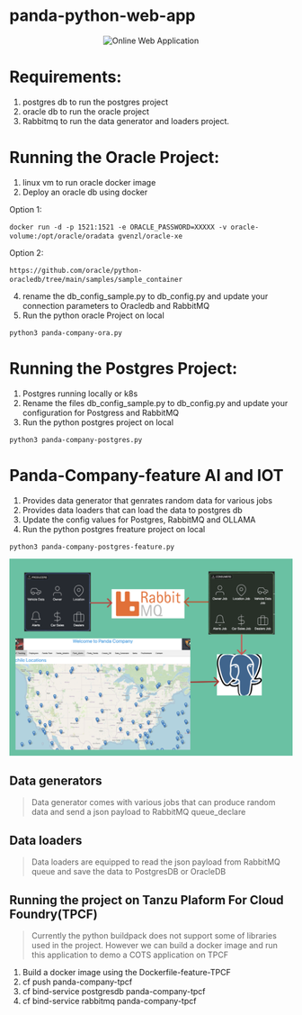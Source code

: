 # panda-python-web-app
<p align="center">
<img src="templates/panda.png" width="800" alt="Online Web Application" />
</p>

# Requirements:
1. postgres db to run the postgres project
2. oracle db to run the oracle project
3. Rabbitmq to run the data generator and loaders project.

# Running the Oracle Project:
1. linux vm to run oracle docker image
2. Deploy an oracle db using docker

Option 1:
```
docker run -d -p 1521:1521 -e ORACLE_PASSWORD=XXXXX -v oracle-volume:/opt/oracle/oradata gvenzl/oracle-xe
```
Option 2:
```
https://github.com/oracle/python-oracledb/tree/main/samples/sample_container
```
4. rename the db_config_sample.py to db_config.py and update your connection parameters to Oracledb and RabbitMQ
5. Run the python oracle Project on local
```
python3 panda-company-ora.py
```

# Running the Postgres Project:
1. Postgres running locally or k8s
2. Rename the files db_config_sample.py to db_config.py and update your configuration for Postgress and RabbitMQ
3. Run the python postgres project on local
```
python3 panda-company-postgres.py
```

# Panda-Company-feature AI and IOT
1. Provides data generator that genrates random data for various jobs
2. Provides data loaders that can load the data to postgres db
3. Update the config values for Postgres, RabbitMQ and OLLAMA
4. Run the python postgres freature project on local
```
python3 panda-company-postgres-feature.py
```

<p align="center">
<img src="static/panda-arch.png" width="800" alt="Online Web Application" />
</p>


## Data generators
> Data generator comes with various jobs that can produce random data and send a json payload to RabbitMQ queue_declare

## Data loaders
> Data loaders are equipped to read the json payload from RabbitMQ queue and save the data to PostgresDB or OracleDB

## Running the project on Tanzu Plaform For Cloud Foundry(TPCF)
> Currently the python buildpack does not support some of libraries used in the project. However we can build a docker image and run this application to demo a COTS application on TPCF

1. Build a docker image using the Dockerfile-feature-TPCF
2. cf push panda-company-tpcf <docker image>
3. cf bind-service postgresdb panda-company-tpcf
4. cf bind-service rabbitmq panda-company-tpcf
